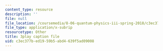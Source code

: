 ```yaml
---
content_type: resource
description: ''
file: null
file_location: /coursemedia/8-06-quantum-physics-iii-spring-2018/c3ec377bed1959b5abd4639f5ad09008_U4zZhQz1Xqc.vtt
file_type: application/x-subrip
resourcetype: Other
title: 3play caption file
uid: c3ec377b-ed19-59b5-abd4-639f5ad09008
---
```

